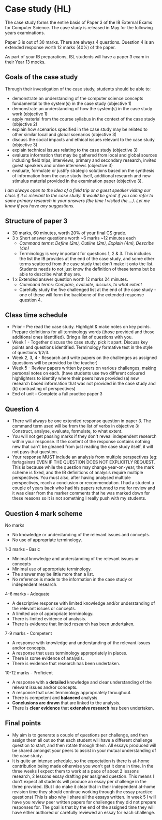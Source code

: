 # Case study (HL)

The case study forms the entire basis of Paper 3 of the IB External Exams for Computer Science. The case study is released in May for the following years examinations.

Paper 3 is out of 30 marks. There are always 4 questions. Question 4 is an extended response worth 12 marks (40%) of the paper.

As part of your IB preparations, ISL students will have a paper 3 exam in their Year 13 mocks.

## Goals of the case study

Through their investigation of the case study, students should be able to:

-   demonstrate an understanding of the computer science concepts fundamental to the system(s) in the case study (objective 1)
-   demonstrate an understanding of how the system(s) in the case study work (objective 1)
-   apply material from the course syllabus in the context of the case study (objective 2)
-   explain how scenarios specified in the case study may be related to other similar local and global scenarios (objective 3)
-   discuss the social impacts and ethical issues relevant to the case study (objective 3)
-   explain technical issues relating to the case study (objective 3)
-   evaluate information that may be gathered from local and global sources including field trips, interviews, primary and secondary research, invited guest speakers and online interviews (objective 3)
-   evaluate, formulate or justify strategic solutions based on the synthesis of information from the case study itself, additional research and new stimulus material provided in the examination paper (objective 3).

*I am always open to the idea of a field trip or a guest speaker visitng our class if it is relevant to the case study. It would be great if you can refer to some primary research in your answers (the time I visited the....). Let me know if you have any suggestions.*

## Structure of paper 3

* 30 marks, 60 minutes, worth 20% of your final CS grade.
* 3 x Short answer  questions worth ~6 marks ~12 minutes each
	* *Command terms: Define (2m), Outline (2m), Explain (4m), Describe (4m)*
	* Terminology is very important for questions 1, 2 & 3. This includes the list the IB provides at the end of the case study, and some other terms scattered from the case study that don't make it onto the list. Students needs to not just know the definition of these terms but be able to describe what they are.
* 1 x Extended answer question worth 12 marks 24 minutes.
	* *Command terms: Compare, evaluate, discuss, to what extent*
	* Carefully study the five challenged list at the end of the case study - one of these will form the backbone of the extended response question 4.

## Class time schedule

* Prior - Pre read the case study. Highlight & make notes on key points. Prepare definitions for all terminology words (those provided and those additional ones identified). Bring a list of questions with you.
* Week 1 - Together discuss the case study, pick it apart. Discuss key points and questions identified. Terminology formative test in the style of questions 1/2/3.
* Week 2, 3, 4 - Research and write papers on the challenges as assigned (questions will be provided by the teacher)
* Week 5 - Review papers written by peers on various challenges, making personal notes on each. (have students use two different coloured highlighters to identify where their peers have provided (a) new research based information that was not provided in the case study and (b) contrasting of perspectives)
* End of unit - Complete a full practice paper 3

## Question 4

* There will always be one extended response question in paper 3. The command term used will be from the list of verbs in objective 3: Construct, analyse, evaluate, formulate, to what extent.
* You will not get passing marks if they don't reveal independent research within your response. If the content of the response contains nothing new that can't be gleaned from just reading the case study itself, it will not pass that question.
* Your response MUST include an analysis from multiple perspectives (eg: for/against) EVEN IF THE QUESTION DOES NOT EXPLICITLY REQUEST. This is because while the question may change year-on-year, the mark scheme is fixed, and the IB definitions of analysis require multiple perspectives. You must also, after having analysed multiple perspectives, reach a conclusion or recommendation. I had a student a couple of years back who had his papers returned to me for review and it was clear from the marker comments that he was marked down for these reasons so it is not something I really push with my students.

## Question 4 mark scheme

No marks

-   No knowledge or understanding of the relevant issues and concepts.
-   No use of appropriate terminology.

1-3 marks - Basic

-   Minimal knowledge and understanding of the relevant issues or concepts
-   Minimal use of appropriate terminology.
-   The answer may be little more than a list.
-   No reference is made to the information in the case study or independent research.

4-6 marks - Adequate

-   A descriptive response with limited knowledge and/or understanding of the relevant issues or concepts.
-   A limited use of appropriate terminology.
-   There is limited evidence of analysis.
-   There is evidence that limited research has been undertaken.

7-9 marks - Competent

-   A response with knowledge and understanding of the relevant issues and/or concepts.
-   A response that uses terminology appropriately in places.
-   There is some evidence of analysis.
-   There is evidence that research has been undertaken.

10-12 marks - Proficient

-   A response with a **detailed** knowledge and clear understanding of the relevant issues and/or concepts.
-   A response that uses terminology appropriately throughout.
-   There is competent and **balanced** analysis.
-   **Conclusions are drawn** that are linked to the analysis.
-   There is **clear evidence** that **extensive research** has been undertaken.

## Final points

* My aim is to generate a couple of questions per challenge, and then assign them all out so that each student will have a different challenge question to start, and then rotate through them. All essays produced will be shared amongst your peers to assist in your mutual understanding of the case study.
* It is quite an intense schedule, so the expectation is there is at-home contribution being made otherwise you won't get it done in time. In the three weeks I expect them to work at a pace of about 2 lessons research, 2 lessons essay drafting per assigned question. This means I don't expect all students will produce an essay per challenge in the three provided. (But I do make it clear that in their independent at-home revision time they should continue working through the essay practice questions) This is also why I share all the essays written. In week 5 I will have you review peer written papers for challenges they did not prepare responses for. The goal is that by the end of the assigned time they will have either authored or carefully reviewed an essay for each challenge.
